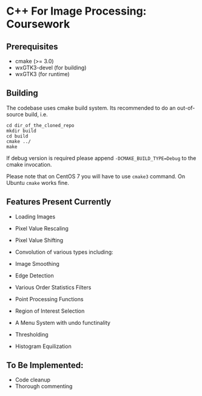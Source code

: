 # C++ For Image Processing: Coursework

## Prerequisites

* cmake (>= 3.0)
* wxGTK3-devel (for building)
* wxGTK3 (for runtime)

## Building

The codebase uses cmake build system. Its recommended to do an
out-of-source build, i.e.

```
cd dir_of_the_cloned_repo
mkdir build
cd build
cmake ../
make
```

If debug version is required please append ```-DCMAKE_BUILD_TYPE=Debug```
to the cmake invocation.

Please note that on CentOS 7 you will have to use ```cmake3``` command.
On Ubuntu ```cmake``` works fine.

## Features Present Currently
* Loading Images
* Pixel Value Rescaling
* Pixel Value Shifting

* Convolution of various types including:
 * Image Smoothing
 * Edge Detection

* Various Order Statistics Filters
* Point Processing Functions
* Region of Interest Selection
* A Menu System with undo functinality
* Thresholding
* Histogram Equilization
## To Be Implemented:
* Code cleanup
* Thorough commenting
